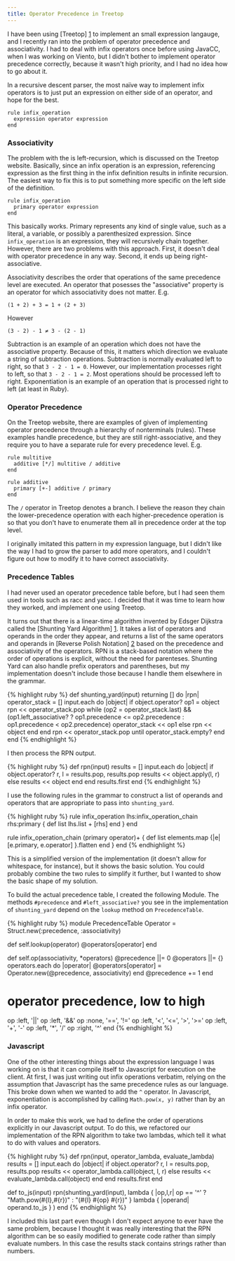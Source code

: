 ```yaml
---
title: Operator Precedence in Treetop
---
```


I have been using [Treetop] [1] to implement an small expression langauge, and I recently
ran into the problem of operator precedence and associativity. I had to deal with infix
operators once before using JavaCC, when I was working on Viento, but I didn't bother
to implement operator precedence correctly, because it wasn't high priority, and I had
no idea how to go about it.

  [1]: http://treetop.rubyforge.org

In a recursive descent parser, the most naïve way to implement infix operators is to
just put an expression on either side of an operator, and hope for the best.


    rule infix_operation
      expression operator expression
    end

### Associativity

The problem with the is left-recursion, which is discussed on the Treetop website.
Basically, since an infix operation is an expression, referencing expression as
the first thing in the infix definition results in infinite recursion. The easiest
way to fix this is to put something more specific on the left side of the definition.

    rule infix_operation
      primary operator expression
    end

This basically works. Primary represents any kind of single value, such as a literal,
a variable, or possibly a parenthesized expression. Since `infix_operation` is an expression,
they will recursively chain together. However, there are two problems with this approach.
First, it doesn't deal with operator precedence in any way. Second, it ends up being
right-associative.

Associativity describes the order that operations of the same precedence level are executed.
An operator that posesses the "associative" property is an operator for which associativity
does not matter. E.g.

    (1 + 2) + 3 = 1 + (2 + 3)

However

    (3 - 2) - 1 ≠ 3 - (2 - 1)

Subtraction is an example of an operation which does not have the associative property.
Because of this, it matters which direction we evaluate a string of subtraction operations.
Subtraction is normally evaluated left to right, so that `3 - 2 - 1 = 0`. However, our
implementation processes right to left, so that `3 - 2 - 1 = 2`. Most operations should
be processed left to right. Exponentiation is an example of an operation that is
processed right to left (at least in Ruby).

### Operator Precedence

On the Treetop website, there are examples of given of implementing operator precedence
through a hierarchy of nonterminals (rules). These examples handle precedence, but they
are still right-associative, and they require you to have a separate rule for every
precedence level. E.g.

    rule multitive
      additive [*/] multitive / additive
    end

    rule additive
      primary [+-] additive / primary
    end

The `/` operator in Treetop denotes a branch. I believe the reason they chain the
lower-precedence operation with each higher-precedence operation is so that you
don't have to enumerate them all in precedence order at the top level.

I originally imitated this pattern in my expression language, but I didn't like
the way I had to grow the parser to add more operators, and I couldn't figure out
how to modify it to have correct associativity.

### Precedence Tables

I had never used an operator precedence table before, but I had seen them used in tools
such as racc and yacc. I decided that it was time to learn how they worked, and implement
one using Treetop.

It turns out that there is a linear-time algorithm invented by Edsger Dijkstra called the
[Shunting Yard Algorithm] [1]. It takes a list of operators and operands in the order they appear,
and returns a list of the same operators and operands in [Reverse Polish Notation] [2] based on
the precedence and associativity of the operators. RPN is a stack-based notation where the
order of operations is explicit, without the need for parenteses. Shunting Yard can also
handle prefix operators and parentheses, but my implementation doesn't include those because
I handle them elsewhere in the grammar.

  [1]: http://en.wikipedia.org/wiki/Shunting-yard_algorithm
  [2]: http://en.wikipedia.org/wiki/Reverse_Polish_Notation

<div class="code_window">
{% highlight ruby %}
def shunting_yard(input)
  returning [] do |rpn|
    operator_stack = []
    input.each do |object|
      if object.operator?
        op1 = object
        rpn << operator_stack.pop while (op2 = operator_stack.last) && (op1.left_associative? ? op1.precedence <= op2.precedence : op1.precedence < op2.precedence)
        operator_stack << op1
      else
        rpn << object
      end
    end
    rpn << operator_stack.pop until operator_stack.empty?
  end
end
{% endhighlight %}
</div>

I then process the RPN output.

<div class="code_window">
{% highlight ruby %}
def rpn(input)
  results = []
  input.each do |object|
    if object.operator?
      r, l = results.pop, results.pop
      results << object.apply(l, r)
    else
      results << object
    end
  end
  results.first
end
{% endhighlight %}
</div>

I use the following rules in the grammar to construct a list of operands and operators that
are appropriate to pass into `shunting_yard`.

<div class="code_window">
{% highlight ruby %}
rule infix_operation
  lhs:infix_operation_chain rhs:primary {
    def list
      lhs.list + [rhs]
    end
  }
end

rule infix_operation_chain
  (primary operator)+ {
    def list
      elements.map {|e| [e.primary, e.operator] }.flatten
    end
  }
end
{% endhighlight %}
</div>

This is a simplified version of the implementation (it doesn't allow for whitespace, for
instance), but it shows the basic solution. You could probably combine the two rules to
simplify it further, but I wanted to show the basic shape of my solution.

To build the actual precedence table, I created the following Module. The methods `#precedence`
and `#left_associative?` you see in the implementation of `shunting_yard` depend on the `lookup` method
on `PrecedenceTable`.

<div class="code_window">
{% highlight ruby %}
module PrecedenceTable
  Operator = Struct.new(:precedence, :associativity)

  def self.lookup(operator)
    @operators[operator]
  end

  def self.op(associativity, *operators)
    @precedence ||= 0
    @operators ||= {}
    operators.each do |operator|
      @operators[operator] = Operator.new(@precedence, associativity)
    end
    @precedence += 1
  end

  # operator precedence, low to high
  op :left, '||'
  op :left, '&&'
  op :none, '==', '!='
  op :left, '<', '<=', '>', '>='
  op :left, '+', '-'
  op :left, '*', '/'
  op :right, '^'
end
{% endhighlight %}
</div>

### Javascript

One of the other interesting things about the expression language I was working on is that
it can compile itself to Javascript for execution on the client. At first, I was just writing
out infix operations verbatim, relying on the assumption that Javascript has the same precedence
rules as our language. This broke down when we wanted to add the `^` operator. In Javascript,
exponentiation is accomplished by calling `Math.pow(x, y)` rather than by an infix operator.

In order to make this work, we had to define the order of operations explicitly in our Javascript
output. To do this, we refactored our implementation of the RPN algorithm to take two lambdas, which
tell it what to do with values and operators.

<div class="code_window">
{% highlight ruby %}
def rpn(input, operator_lambda, evaluate_lambda)
  results = []
  input.each do |object|
    if object.operator?
      r, l = results.pop, results.pop
      results << operator_lambda.call(object, l, r)
    else
      results << evaluate_lambda.call(object)
    end
  end
  results.first
end

def to_js(input)
  rpn(shunting_yard(input),
      lambda { |op,l,r| op == '^' ? "Math.pow(#{l},#{r})" : "(#{l} #{op} #{r})" }
      lambda { |operand| operand.to_js }
  )
end
{% endhighlight %}
</div>

I included this last part even though I don't expect anyone to ever have the same problem, because
I thought it was really interesting that the RPN algorithm can be so easily modified to generate
code rather than simply evaluate numbers. In this case the results stack contains strings rather
than numbers.


